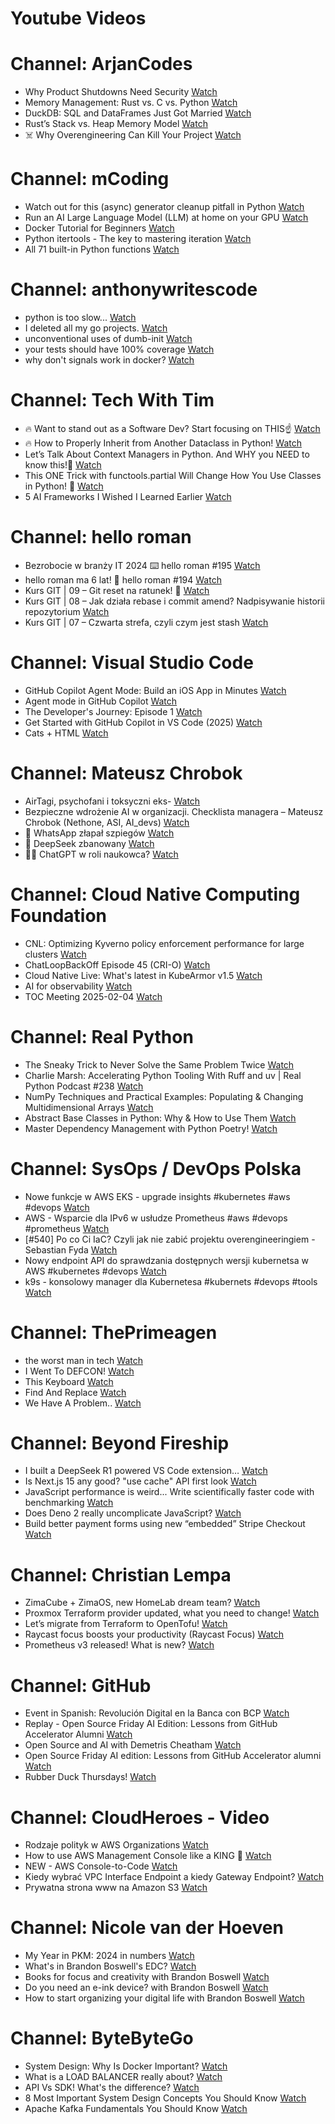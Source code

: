 
Youtube Videos
==============

# Channel: ArjanCodes
  
 - Why Product Shutdowns Need Security  [Watch](https://youtu.be/drBCjFeilRo)  
 - Memory Management: Rust vs. C vs. Python  [Watch](https://youtu.be/Dbh-fM0_dUs)  
 - DuckDB: SQL and DataFrames Just Got Married  [Watch](https://youtu.be/8SYQtpSk_OI)  
 - Rust’s Stack vs. Heap Memory Model  [Watch](https://youtu.be/x3BRSUwJnPM)  
 - ☠️ Why Overengineering Can Kill Your Project  [Watch](https://youtu.be/ChZdeA4a6_I)
# Channel: mCoding
  
 - Watch out for this (async) generator cleanup pitfall in Python  [Watch](https://youtu.be/N56Jrqc7SBk)  
 - Run an AI Large Language Model (LLM) at home on your GPU  [Watch](https://youtu.be/RejIVgfER-4)  
 - Docker Tutorial for Beginners  [Watch](https://youtu.be/b0HMimUb4f0)  
 - Python itertools - The key to mastering iteration  [Watch](https://youtu.be/1p7xa_BHYDs)  
 - All 71 built-in Python functions  [Watch](https://youtu.be/7Qu_KXc7xSI)
# Channel: anthonywritescode
  
 - python is too slow...  [Watch](https://youtu.be/FFoeU3t-N4c)  
 - I deleted all my go projects.  [Watch](https://youtu.be/xuv9A7CJF54)  
 - unconventional uses of dumb-init  [Watch](https://youtu.be/thqnRzzXZvQ)  
 - your tests should have 100% coverage  [Watch](https://youtu.be/70T6OxKwxm0)  
 - why don't signals work in docker?  [Watch](https://youtu.be/0pQxONR73f8)
# Channel: Tech With Tim
  
 - 🔥 Want to stand out as a Software Dev? Start focusing on THIS☝  [Watch](https://youtu.be/3SfmQM10zCs)  
 - 🔥 How to Properly Inherit from Another Dataclass in Python!  [Watch](https://youtu.be/jA1Yk3w4_ZA)  
 - Let’s Talk About Context Managers in Python. And WHY you NEED to know this!🚀  [Watch](https://youtu.be/GgHYezo6Ofo)  
 - This ONE Trick with functools.partial Will Change How You Use Classes in Python! 🐍  [Watch](https://youtu.be/t2H2t8mYQNI)  
 - 5 AI Frameworks I Wished I Learned Earlier  [Watch](https://youtu.be/LUttsadgSEY)
# Channel: hello roman
  
 - Bezrobocie w branży IT 2024 ⌨️ hello roman #195  [Watch](https://youtu.be/3A0h9uNj0Z4)  
 - hello roman ma 6 lat!  🎉  hello roman #194  [Watch](https://youtu.be/2VcweF4sVRE)  
 - Kurs GIT | 09 – Git reset na ratunek! 🛟  [Watch](https://youtu.be/vri36csppEY)  
 - Kurs GIT | 08 – Jak działa rebase i commit amend? Nadpisywanie historii repozytorium  [Watch](https://youtu.be/4GKI4Gz97TE)  
 - Kurs GIT | 07 – Czwarta strefa, czyli czym jest stash  [Watch](https://youtu.be/T9n2tF60cY0)
# Channel: Visual Studio Code
  
 - GitHub Copilot Agent Mode: Build an iOS App in Minutes  [Watch](https://youtu.be/gKEWB0vg_Cs)  
 - Agent mode in GitHub Copilot  [Watch](https://youtu.be/KSxUr0BU9ig)  
 - The Developer's Journey: Episode 1  [Watch](https://youtu.be/ZQwGd4MNQyU)  
 - Get Started with GitHub Copilot in VS Code (2025)  [Watch](https://youtu.be/vdBxfFVXnc0)  
 - Cats + HTML  [Watch](https://youtu.be/Uy3buYwDIpY)
# Channel: Mateusz Chrobok
  
 - AirTagi, psychofani i toksyczni eks-  [Watch](https://youtu.be/CyjOwe3WiQA)  
 - Bezpieczne wdrożenie AI w organizacji. Checklista managera – Mateusz Chrobok (Nethone, ASI, AI_devs)  [Watch](https://youtu.be/ojEtNvhv-8I)  
 - 💬 WhatsApp złapał szpiegów  [Watch](https://youtu.be/SVQgXaE3YXo)  
 - 🐋 DeepSeek zbanowany  [Watch](https://youtu.be/y6nN3C02fdw)  
 - 👨‍🔬 ChatGPT w roli naukowca?  [Watch](https://youtu.be/24Hc0mbb6vc)
# Channel: Cloud Native Computing Foundation
  
 - CNL: Optimizing Kyverno policy enforcement performance for large clusters  [Watch](https://youtu.be/DWmCAUCs3bc)  
 - ChatLoopBackOff Episode 45 (CRI-O)  [Watch](https://youtu.be/--eJZu3Zkbw)  
 - Cloud Native Live: What's latest in KubeArmor v1.5  [Watch](https://youtu.be/OUNEu3h2V3c)  
 - AI for observability  [Watch](https://youtu.be/IIz8Xpyebug)  
 - TOC Meeting 2025-02-04  [Watch](https://youtu.be/R3H_ceqR6Us)
# Channel: Real Python
  
 - The Sneaky Trick to Never Solve the Same Problem Twice  [Watch](https://youtu.be/oxKd29twYaQ)  
 - Charlie Marsh: Accelerating Python Tooling With Ruff and uv | Real Python Podcast #238  [Watch](https://youtu.be/hGFb4mMMmkE)  
 - NumPy Techniques and Practical Examples: Populating & Changing Multidimensional Arrays  [Watch](https://youtu.be/mn00N93oszs)  
 - Abstract Base Classes in Python: Why & How to Use Them  [Watch](https://youtu.be/0HbgNSoexFw)  
 - Master Dependency Management with Python Poetry!  [Watch](https://youtu.be/IUS51NU2qJw)
# Channel: SysOps / DevOps Polska
  
 - Nowe funkcje w AWS EKS - upgrade insights #kubernetes #aws #devops  [Watch](https://youtu.be/4S291sDxBzA)  
 - AWS - Wsparcie dla IPv6 w usłudze Prometheus #aws #devops #prometheus  [Watch](https://youtu.be/FaOJ44sAKLk)  
 - [#540] Po co Ci IaC? Czyli jak nie zabić projektu overengineeringiem - Sebastian Fyda  [Watch](https://youtu.be/lMokdqV55oo)  
 - Nowy endpoint API do sprawdzania dostępnych wersji kubernetsa w AWS #kubernetes #devops  [Watch](https://youtu.be/maHmXDHImZ8)  
 - k9s - konsolowy manager dla Kubernetesa #kubernets #devops #tools  [Watch](https://youtu.be/R8HXX9LJDHA)
# Channel: ThePrimeagen
  
 - the worst man in tech  [Watch](https://youtu.be/A_XGsAl-LqY)  
 - I Went To DEFCON!  [Watch](https://youtu.be/GwcFxTuMYmU)  
 - This Keyboard  [Watch](https://youtu.be/dhuX9t2j5Hc)  
 - Find And Replace  [Watch](https://youtu.be/v2a6Nv7RSd0)  
 - We Have A Problem..  [Watch](https://youtu.be/1-0r90bm6CE)
# Channel: Beyond Fireship
  
 - I built a DeepSeek R1 powered VS Code extension…  [Watch](https://youtu.be/clJCDHml2cA)  
 - Is Next.js 15 any good? "use cache" API first look  [Watch](https://youtu.be/xWkozeculPo)  
 - JavaScript performance is weird... Write scientifically faster code with benchmarking  [Watch](https://youtu.be/_pWA4rbzvIg)  
 - Does Deno 2 really uncomplicate JavaScript?  [Watch](https://youtu.be/8IHhvkaVqVE)  
 - Build better payment forms using new “embedded” Stripe Checkout  [Watch](https://youtu.be/7WFXl4-aCxs)
# Channel: Christian Lempa
  
 - ZimaCube + ZimaOS, new HomeLab dream team?  [Watch](https://youtu.be/cpq1UWeSEWA)  
 - Proxmox Terraform provider updated, what you need to change!  [Watch](https://youtu.be/oZRkQol8fts)  
 - Let’s migrate from Terraform to OpenTofu!  [Watch](https://youtu.be/xstFUuFt5Q0)  
 - Raycast focus boosts your productivity (Raycast Focus)  [Watch](https://youtu.be/MANsazTgWTU)  
 - Prometheus v3 released! What is new?  [Watch](https://youtu.be/c4TN3Jt7qwo)
# Channel: GitHub
  
 - Event in Spanish: Revolución Digital en la Banca con BCP  [Watch](https://youtu.be/WtKry6lWEJM)  
 - Replay - Open Source Friday AI Edition: Lessons from GitHub Accelerator Alumni  [Watch](https://youtu.be/OmYy0j4xDaA)  
 - Open Source and AI with Demetris Cheatham  [Watch](https://youtu.be/5MCTtYdNAvs)  
 - Open Source Friday AI edition: Lessons from GitHub Accelerator alumni  [Watch](https://youtu.be/9GUsEdOg3IQ)  
 - Rubber Duck Thursdays!  [Watch](https://youtu.be/z2a6ANDojAI)
# Channel: CloudHeroes - Video
  
 - Rodzaje polityk w AWS Organizations  [Watch](https://youtu.be/IuSgrk7LA_4)  
 - How to use AWS Management Console like a KING 👑  [Watch](https://youtu.be/Ki3U10-tC7U)  
 - NEW - AWS Console-to-Code  [Watch](https://youtu.be/_usWUKodGy8)  
 - Kiedy wybrać VPC Interface Endpoint a kiedy Gateway Endpoint?  [Watch](https://youtu.be/viF5pT-HReI)  
 - Prywatna strona www na Amazon S3  [Watch](https://youtu.be/483QNc4XXBc)
# Channel: Nicole van der Hoeven
  
 - My Year in PKM: 2024 in numbers  [Watch](https://youtu.be/NxCZ8GaM-Vw)  
 - What's in Brandon Boswell's EDC?  [Watch](https://youtu.be/Noswl0jCA4k)  
 - Books for focus and creativity with Brandon Boswell  [Watch](https://youtu.be/Ugc4U8Rx7RM)  
 - Do you need an e-ink device? with Brandon Boswell  [Watch](https://youtu.be/uUKPV6mWMFM)  
 - How to start organizing your digital life with Brandon Boswell  [Watch](https://youtu.be/Ykhyw3T3ICU)
# Channel: ByteByteGo
  
 - System Design: Why Is Docker Important?  [Watch](https://youtu.be/QEzbZKtLi-g)  
 - What is a LOAD BALANCER really about?  [Watch](https://youtu.be/LQuuoHTyYz8)  
 - API Vs SDK! What's the difference?  [Watch](https://youtu.be/GhX8sNyFo5w)  
 - 8 Most Important System Design Concepts You Should Know  [Watch](https://youtu.be/BTjxUS_PylA)  
 - Apache Kafka Fundamentals You Should Know  [Watch](https://youtu.be/-RDyEFvnTXI)